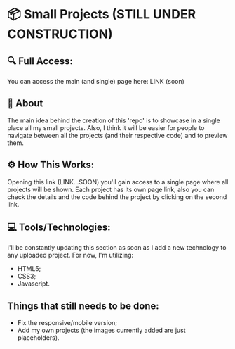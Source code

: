 #  :package: Small Projects (STILL UNDER CONSTRUCTION)

## 🔍 Full Access:

You can access the main (and single) page here: LINK (soon)

##  📌 About

The main idea behind the creation of this 'repo' is to showcase in a single place all my small projects. Also, I think it will be easier for people to navigate between all the projects (and their respective code) and to preview them.

## :gear: How This Works:

Opening this link (LINK...SOON) you'll gain access to a single page where all projects will be shown. Each project has its own page link, also you can check the details and the code behind the project by clicking on the second link.

## 💻  Tools/Technologies:

I'll be constantly updating this section as soon as I add a new technology to any uploaded project. For now, I'm utilizing:
-   HTML5;
-   CSS3;
-   Javascript.


## Things that still needs to be done:
- Fix the responsive/mobile version;
- Add my own projects (the images currently added are just placeholders).
